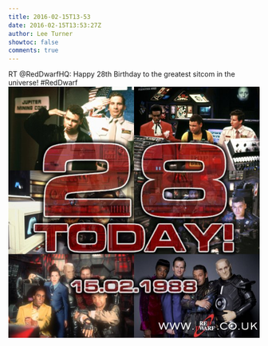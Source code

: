 ```yaml
---
title: 2016-02-15T13-53
date: 2016-02-15T13:53:27Z
author: Lee Turner
showtoc: false
comments: true
---
```


RT @RedDwarfHQ: Happy 28th Birthday to the greatest sitcom in the universe! #RedDwarf ![](/img/x//699230040618303488-CbQd5gCW0AEQlE_.jpg)

